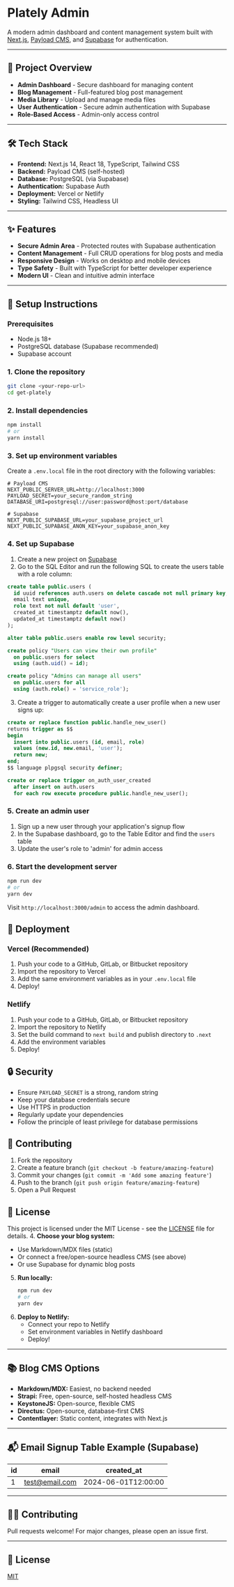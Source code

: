 # Plately Admin

A modern admin dashboard and content management system built with [Next.js](https://nextjs.org/), [Payload CMS](https://payloadcms.com/), and [Supabase](https://supabase.com/) for authentication.

---

## 🚀 Project Overview
- **Admin Dashboard** - Secure dashboard for managing content
- **Blog Management** - Full-featured blog post management
- **Media Library** - Upload and manage media files
- **User Authentication** - Secure admin authentication with Supabase
- **Role-Based Access** - Admin-only access control

---

## 🛠️ Tech Stack
- **Frontend:** Next.js 14, React 18, TypeScript, Tailwind CSS
- **Backend:** Payload CMS (self-hosted)
- **Database:** PostgreSQL (via Supabase)
- **Authentication:** Supabase Auth
- **Deployment:** Vercel or Netlify
- **Styling:** Tailwind CSS, Headless UI

---

## ✨ Features
- **Secure Admin Area** - Protected routes with Supabase authentication
- **Content Management** - Full CRUD operations for blog posts and media
- **Responsive Design** - Works on desktop and mobile devices
- **Type Safety** - Built with TypeScript for better developer experience
- **Modern UI** - Clean and intuitive admin interface

---

## 📝 Setup Instructions

### Prerequisites
- Node.js 18+
- PostgreSQL database (Supabase recommended)
- Supabase account

### 1. Clone the repository
```bash
git clone <your-repo-url>
cd get-plately
```

### 2. Install dependencies
```bash
npm install
# or
yarn install
```

### 3. Set up environment variables
Create a `.env.local` file in the root directory with the following variables:

```env
# Payload CMS
NEXT_PUBLIC_SERVER_URL=http://localhost:3000
PAYLOAD_SECRET=your_secure_random_string
DATABASE_URI=postgresql://user:password@host:port/database

# Supabase
NEXT_PUBLIC_SUPABASE_URL=your_supabase_project_url
NEXT_PUBLIC_SUPABASE_ANON_KEY=your_supabase_anon_key
```

### 4. Set up Supabase
1. Create a new project on [Supabase](https://supabase.com/)
2. Go to the SQL Editor and run the following SQL to create the users table with a role column:

```sql
create table public.users (
  id uuid references auth.users on delete cascade not null primary key,
  email text unique,
  role text not null default 'user',
  created_at timestamptz default now(),
  updated_at timestamptz default now()
);

alter table public.users enable row level security;

create policy "Users can view their own profile"
  on public.users for select
  using (auth.uid() = id);

create policy "Admins can manage all users"
  on public.users for all
  using (auth.role() = 'service_role');
```

3. Create a trigger to automatically create a user profile when a new user signs up:

```sql
create or replace function public.handle_new_user() 
returns trigger as $$
begin
  insert into public.users (id, email, role)
  values (new.id, new.email, 'user');
  return new;
end;
$$ language plpgsql security definer;

create or replace trigger on_auth_user_created
  after insert on auth.users
  for each row execute procedure public.handle_new_user();
```

### 5. Create an admin user
1. Sign up a new user through your application's signup flow
2. In the Supabase dashboard, go to the Table Editor and find the `users` table
3. Update the user's role to 'admin' for admin access

### 6. Start the development server
```bash
npm run dev
# or
yarn dev
```

Visit `http://localhost:3000/admin` to access the admin dashboard.

## 🚀 Deployment

### Vercel (Recommended)
1. Push your code to a GitHub, GitLab, or Bitbucket repository
2. Import the repository to Vercel
3. Add the same environment variables as in your `.env.local` file
4. Deploy!

### Netlify
1. Push your code to a GitHub, GitLab, or Bitbucket repository
2. Import the repository to Netlify
3. Set the build command to `next build` and publish directory to `.next`
4. Add the environment variables
5. Deploy!

## 🔒 Security

- Ensure `PAYLOAD_SECRET` is a strong, random string
- Keep your database credentials secure
- Use HTTPS in production
- Regularly update your dependencies
- Follow the principle of least privilege for database permissions

## 🤝 Contributing

1. Fork the repository
2. Create a feature branch (`git checkout -b feature/amazing-feature`)
3. Commit your changes (`git commit -m 'Add some amazing feature'`)
4. Push to the branch (`git push origin feature/amazing-feature`)
5. Open a Pull Request

## 📄 License

This project is licensed under the MIT License - see the [LICENSE](LICENSE) file for details.
4. **Choose your blog system:**
   - Use Markdown/MDX files (static)
   - Or connect a free/open-source headless CMS (see above)
   - Or use Supabase for dynamic blog posts
5. **Run locally:**
   ```bash
   npm run dev
   # or
   yarn dev
   ```
6. **Deploy to Netlify:**
   - Connect your repo to Netlify
   - Set environment variables in Netlify dashboard
   - Deploy!

---

## 📚 Blog CMS Options
- **Markdown/MDX:** Easiest, no backend needed
- **Strapi:** Free, open-source, self-hosted headless CMS
- **KeystoneJS:** Open-source, flexible CMS
- **Directus:** Open-source, database-first CMS
- **Contentlayer:** Static content, integrates with Next.js

---

## 📬 Email Signup Table Example (Supabase)
| id | email           | created_at          |
|----|-----------------|---------------------|
| 1  | test@email.com  | 2024-06-01T12:00:00 |

---

## 🧑‍💻 Contributing
Pull requests welcome! For major changes, please open an issue first.

---

## 📄 License
[MIT](LICENSE)
